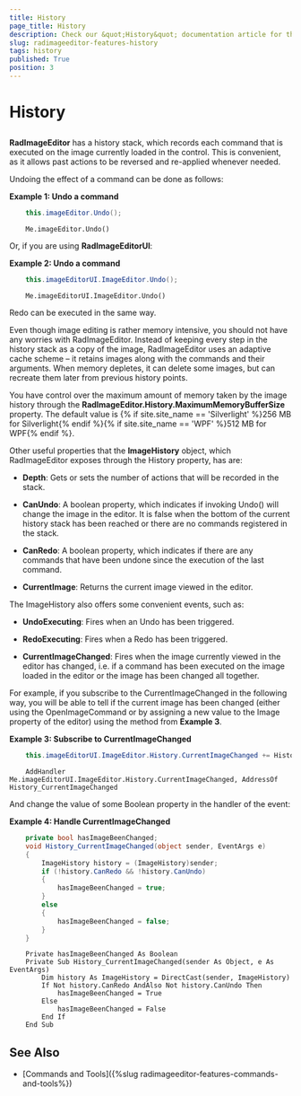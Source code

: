 ```yaml
---
title: History
page_title: History
description: Check our &quot;History&quot; documentation article for the RadImageEditor {{ site.framework_name }} control.
slug: radimageeditor-features-history
tags: history
published: True
position: 3
---
```


# History



## 

__RadImageEditor__ has a history stack, which records each command that is executed on the image currently loaded in the control. This is convenient, as it allows past actions to be reversed and re-applied whenever needed.

Undoing the effect of a command can be done as follows:

__Example 1: Undo a command__

```C#
	this.imageEditor.Undo();
```
```VB.NET
	Me.imageEditor.Undo()
```

Оr, if you are using __RadImageEditorUI__:

__Example 2: Undo a command__

```C#
	this.imageEditorUI.ImageEditor.Undo();
```
```VB.NET
	Me.imageEditorUI.ImageEditor.Undo()
```

Redo can be executed in the same way.

Even though image editing is rather memory intensive, you should not have any worries with RadImageEditor. Instead of keeping every step in the history stack as a copy of the image, RadImageEditor uses an adaptive cache scheme – it retains images along with the commands and their arguments. When memory depletes, it can delete some images, but can recreate them later from previous history points.

You have control over the maximum amount of memory taken by the image history through the __RadImageEditor.History.MaximumMemoryBufferSize__ property. The default value is {% if site.site_name == 'Silverlight' %}256 MB for Silverlight{% endif %}{% if site.site_name == 'WPF' %}512 MB for WPF{% endif %}.

Other useful properties that the __ImageHistory__ object, which RadImageEditor exposes through the History property, has are:

* __Depth__: Gets or sets the number of actions that will be recorded in the stack.

* __CanUndo__: A boolean property, which indicates if invoking Undo() will change the image in the editor. It is false when the bottom of the current history stack has been reached or there are no commands registered in the stack.

* __CanRedo__: A boolean property, which indicates if there are any commands that have been undone since the execution of the last command.

* __CurrentImage__: Returns the current image viewed in the editor.

The ImageHistory also offers some convenient events, such as:

* __UndoExecuting__: Fires when an Undo has been triggered.

* __RedoExecuting__: Fires when a Redo has been triggered.

* __CurrentImageChanged__: Fires when the image currently viewed in the editor has changed, i.e. if a command has been executed on the image loaded in the editor or the image has been changed all together.

For example, if you subscribe to the CurrentImageChanged in the following way, you will be able to tell if the current image has been changed (either using the OpenImageCommand or by assigning a new value to the Image property of the editor) using the method from **Example 3**.



__Example 3: Subscribe to CurrentImageChanged__

```C#
	this.imageEditorUI.ImageEditor.History.CurrentImageChanged += History_CurrentImageChanged;
```
```VB.NET
	AddHandler Me.imageEditorUI.ImageEditor.History.CurrentImageChanged, AddressOf History_CurrentImageChanged
```

Аnd change the value of some Boolean property in the handler of the event:

__Example 4: Handle CurrentImageChanged__

```C#
	private bool hasImageBeenChanged;
	void History_CurrentImageChanged(object sender, EventArgs e)
	{
	    ImageHistory history = (ImageHistory)sender;
	    if (!history.CanRedo && !history.CanUndo)
	    {
	        hasImageBeenChanged = true;
	    }
	    else
	    {
	        hasImageBeenChanged = false;
	    }
	}
```
```VB.NET
	Private hasImageBeenChanged As Boolean
	Private Sub History_CurrentImageChanged(sender As Object, e As EventArgs)
	    Dim history As ImageHistory = DirectCast(sender, ImageHistory)
	    If Not history.CanRedo AndAlso Not history.CanUndo Then
	        hasImageBeenChanged = True
	    Else
	        hasImageBeenChanged = False
	    End If
	End Sub
```



## See Also

* [Commands and Tools]({%slug radimageeditor-features-commands-and-tools%})